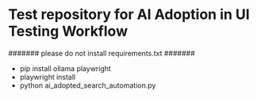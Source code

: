# Test repository for AI Adoption in UI Testing Workflow

####### please do not install requirements.txt #######

- pip install ollama playwright
- playwright install
- python ai_adopted_search_automation.py